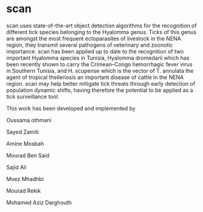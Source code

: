 # scan
scan uses state-of-the-art object detection algorithms for the recognition of different tick species belonging to the Hyalomma genus. 
Ticks of this  genus are amongst the most frequent ectoparasites of livestock in the NENA region, they transmit several pathogens of veterinary and zoonotic importance. 
scan has been applied up to date to the recognition of two important Hyalomma species in Tunisia, Hyalomma dromedarii which has been recently shown to carry the Crimean–Congo hemorrhagic fever virus in Southern Tunisia, and H. scupense which is the vector of T. annulata the agent of tropical theileriosis an important disease of cattle in the NENA region.
scan may help better mitigate tick threats through early detection of population dynamic shifts, having therefore the potential to be applied as a tick surveillance tool.

This work has been developed and implemented by 

Oussama othmani 

Sayed Zamiti

Amine Mosbah

Mourad Ben Said

Sajid Ali

Moez Mhadhbi

Mourad Rekik

Mohamed Aziz Darghouth
